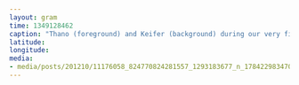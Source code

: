 ```yaml
---
layout: gram
time: 1349128462
caption: "Thano (foreground) and Keifer (background) during our very first Ice Runway Fuel Transfer of the season."
latitude: 
longitude: 
media:
- media/posts/201210/11176058_824770824281557_1293183677_n_17842298347000351.jpg
---
```

